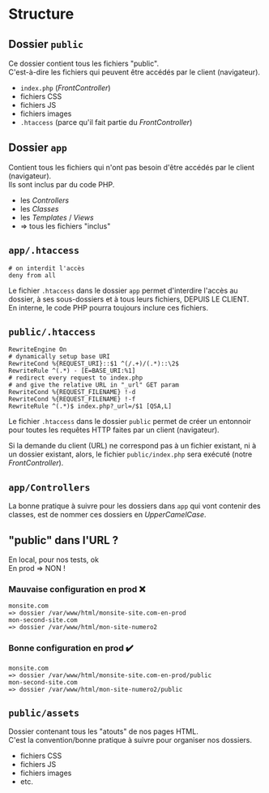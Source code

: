 # Structure

## Dossier `public`

Ce dossier contient tous les fichiers "public".  
C'est-à-dire les fichiers qui peuvent être accédés par le client (navigateur).

- `index.php` (_FrontController_)
- fichiers CSS
- fichiers JS
- fichiers images
- `.htaccess` (parce qu'il fait partie du _FrontController_)

## Dossier `app`

Contient tous les fichiers qui n'ont pas besoin d'être accédés par le client (navigateur).  
Ils sont inclus par du code PHP.

- les _Controllers_
- les _Classes_
- les _Templates_ / _Views_
- => tous les fichiers "inclus"

## `app/.htaccess`

```
# on interdit l'accès
deny from all
```

Le fichier `.htaccess` dans le dossier `app` permet d'interdire l'accès au dossier, à ses sous-dossiers et à tous leurs fichiers, DEPUIS LE CLIENT.  
En interne, le code PHP pourra toujours inclure ces fichiers.

## `public/.htaccess`

```
RewriteEngine On
# dynamically setup base URI
RewriteCond %{REQUEST_URI}::$1 ^(/.+)/(.*)::\2$
RewriteRule ^(.*) - [E=BASE_URI:%1]
# redirect every request to index.php
# and give the relative URL in "_url" GET param
RewriteCond %{REQUEST_FILENAME} !-d
RewriteCond %{REQUEST_FILENAME} !-f
RewriteRule ^(.*)$ index.php?_url=/$1 [QSA,L]
```

Le fichier `.htaccess` dans le dossier `public` permet de créer un entonnoir pour toutes les requêtes HTTP faites par un client (navigateur).

Si la demande du client (URL) ne correspond pas à un fichier existant, ni à un dossier existant, alors, le fichier `public/index.php` sera exécuté (notre _FrontController_).

## `app/Controllers`

La bonne pratique à suivre pour les dossiers dans `app` qui vont contenir des classes, est de nommer ces dossiers en _UpperCamelCase_.

## "public" dans l'URL ?

En local, pour nos tests, ok  
En prod => NON !

### Mauvaise configuration en prod :x:

```
monsite.com
=> dossier /var/www/html/monsite-site.com-en-prod
mon-second-site.com
=> dossier /var/www/html/mon-site-numero2
```

### Bonne configuration en prod :heavy_check_mark:

```
monsite.com
=> dossier /var/www/html/monsite-site.com-en-prod/public
mon-second-site.com
=> dossier /var/www/html/mon-site-numero2/public
```

## `public/assets`

Dossier contenant tous les "atouts" de nos pages HTML.  
C'est la convention/bonne pratique à suivre pour organiser nos dossiers.

- fichiers CSS
- fichiers JS
- fichiers images
- etc.